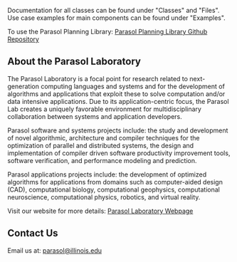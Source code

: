 Documentation for all classes can be found under "Classes" and "Files". Use case
examples for main components can be found under "Examples".

To use the Parasol Planning Library: [Parasol Planning Library Github Repository](parasollab.web.illinois.edu)

## About the Parasol Laboratory
The Parasol Laboratory is a focal point for research related to next-generation computing languages and systems and for the development of algorithms and applications that exploit these to solve computation and/or data intensive applications. Due to its application-centric focus, the Parasol Lab creates a uniquely favorable environment for multidisciplinary collaboration between systems and application developers.

Parasol software and systems projects include: the study and development of novel algorithmic, architecture and compiler techniques for the optimization of parallel and distributed systems, the design and implementation of compiler driven software productivity improvement tools, software verification, and performance modeling and prediction.

Parasol applications projects include: the development of optimized algorithms
for applications from domains such as computer-aided design (CAD), computational biology, computational geophysics, computational neuroscience, computational physics, robotics, and virtual reality.

Visit our website for more details: [Parasol Laboratory Webpage](parasollab.web.illinois.edu)

## Contact Us
Email us at: parasol@illinois.edu
